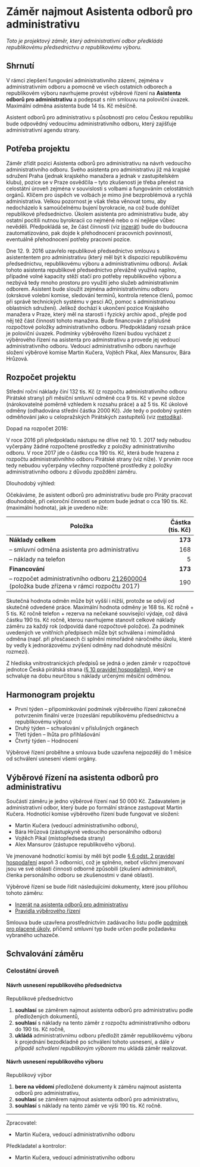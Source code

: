 Záměr najmout Asistenta odborů pro administrativu
========================

*Toto je projektový záměr, který administrativní odbor předkládá republikovému předsednictvu a republikovému výboru.*

Shrnutí
-------

V rámci zlepšení fungování administrativního zázemí, zejména v  administrativním odboru a pomocně ve všech ostatních odborech a republikovém výboru navrhujeme provést výběrové řízení na **Asistenta odborů pro administrativu** a podepsat s ním smlouvu na poloviční úvazek. Maximální odměna asistenta bude 14 tis. Kč měsíčně.

Asistent odborů pro administrativu s působností pro celou Českou republiku bude odpovědný vedoucímu administrativního odboru, který zajišťuje administrativní agendu strany.


Potřeba projektu
--------------

Záměr zřídit pozici Asistenta odborů pro administrativu na návrh vedoucího administrativního odboru. Svého asistenta pro administrativu již má krajské sdružení Praha (jednak krajského manažera a jednak v zastupitelském klubu), pozice se v Praze osvědčila – tyto zkušenosti je třeba přenést na celostátní úroveň zejména v souvislosti s  volbami a fungováním celostátních orgánů. Klíčem pro úspěch ve volbách je mimo jiné bezproblémová a rychlá administrativa. Velkou pozornost je však třeba věnovat tomu, aby nedocházelo k samoúčelnému bujení byrokracie, na což bude dohlížet republikové předsednictvo. Úkolem asistenta pro administrativu bude, aby ostatní pocítili nutnou byrokracii co nejméně nebo o ní nejlépe vůbec nevěděli. Předpokládá se, že část čínností (viz [inzerát](readme.md)) bude do budoucna zautomatizováno, pak dojde k přehodnocení pracovních povinností, eventuálně přehodnocení potřeby pracovní pozice.
 
Dne 12. 9. 2016 uzavřelo republikové předsednictvo smlouvu s asistententem pro administrativu (který měl být k dispozici republikovému předsednictvu, republikovému výboru a administrativnímu odboru). Avšak tohoto asistenta republikové předsednictvo převážně využívá naplno, případné volné kapacity stěží stačí pro potřeby republikového výboru a nezbývá tedy mnoho prostoru pro využití jeho služeb administrativním odborem. Asistent bude sloužit zejména administrativnímu odboru (okrskové volební komise, sledování termínů, kontrola retence členů, pomoc při správě technických systému v gesci AO, pomoc s administrativou oblastních sdružení). Jelikož dochází k ukončení pozice Krajského manažera v Praze, který měl na starosti i fyzický archiv apod., přejde pod něj též část činností tohoto manažera. Bude financován z příslušné rozpočtové položky administrativního odboru. Předpokládaný rozsah práce je poloviční úvazek. Podmínky výběrového řízení budou vycházet z výběrového řízení na asistenta pro adminstrativu a provede jej vedoucí administrativního odboru. Vedoucí administrativního odboru navrhuje složení výběrové komise Martin Kučera, Vojtěch Pikal, Alex Mansurov, Bára Hrůzová.

Rozpočet projektu
-----------------

Střední roční náklady činí 132 tis. Kč (z rozpočtu administrativního odboru Pirátské strany) při měsíční smluvní odměně cca 9 tis. Kč v pevné složce (nárokovatelné poměrně vzhledem k rozsahu práce) a až 5 tis. Kč úkolové odměny (odhadována střední částka 2000 Kč). Jde tedy o podobný systém odměňování jako u celopražských Pirátských zastupitelů (viz [metodika][metodika]).

[metodika]: https://redmine.pirati.cz/projects/kspraha/wiki/Odm%C4%9B%C5%88ov%C3%A1n%C3%AD 

Dopad na rozpočet 2016:

V roce 2016 při předpokladu nástupu ne dříve než 10. 1. 2017 tedy nebudou vyčerpány žádné rozpočtené prostředky z položky administrativního odboru. V roce 2017 jde o částku cca 190 tis. Kč, která bude hrazena z rozpočtu administrativníhho odboru Pirátské strany (viz níže). V prvním roce tedy nebudou vyčerpány všechny rozpočtené prostředky z položky administrativního odboru z důvodu zpoždění záměru. 

Dlouhodobý výhled:

Očekáváme, že asistent odborů pro administrativu bude pro Piráty pracovat dlouhodobě, při celoroční činnosti se potom bude jednat o cca 190 tis. Kč. (maximální hodnota), jak je uvedeno níže:

Položka | Částka (tis. Kč)
--- | ----:
**Náklady celkem**  | **173**
– smluvní odměna asistenta pro administrativu |	  168
– náklady na telefon	|	  5
**Financování** | **173**
– rozpočet administrativního odboru [212600004][podbor] (položka bude zřízena v rámci rozpočtu 2017) |	190

Skutečná hodnota odměn může být vyšší i nižší, protože se odvíjí od skutečně odvedené práce. Maximální hodnota odměny je 168 tis. Kč ročně + 5 tis. Kč ročně telefon + rezerva na nečekané související výdaje, což dává částku 190 tis. Kč ročně, kterou navrhujeme stanovit celkové náklady záměru za každý rok (odpovídá dané rozpočtové položce). Za podmínek uvedených ve vnitřních předpisech může být schválena i mimořádná odměna (např. při přesčasech či splnění mimořádně náročného úkolu, které by vedly k jednorázovému zvýšení odměny nad dohodnuté měsíční rozmezí).

[podbor]: https://www.pirati.cz/fo/hospodareni2016/rozpocty/strana/212600004

Z hlediska vnitrostranických předpisů se jedná o jeden záměr v rozpočtové jednotce Česká pirátská strana ([§ 10 pravidel hospodaření][prah]), který se schvaluje na dobu neurčitou s náklady určenými měsíční odměnou. 

[prah]: https://www.pirati.cz/rules/prah

Harmonogram projektu
--------------------

* První týden – připomínkování podmínek výběrového řízení zakonečné potvrzením finální verze (rozeslání republikovému předsednictvu a republikovému výboru)
* Druhý týden – schvalování v příslušných orgánech
* Třetí týden – lhůta pro přihlašování
* Čtvrtý týden – Hodnocení

Výběrové řízení proběhne a smlouva bude uzavřena nejpozději do 1 měsíce od schválení usnesení všemi orgány.

Výběrové řízení na asistenta odborů pro administrativu
----------------

Součástí záměru je jedno výběrové řízení nad 50 000 Kč.
Zadavatelem je administrativní odbor, který bude po formální stránce zastupovat Martin Kučera. Hodnotící komise výběrového řízení bude fungovat ve složení: 

* Martin Kučera (vedoucí administrativního odboru),
* Bára Hrůzová (zástupkyně vedoucího personálního odboru)  
* Vojtěch Pikal (místopředseda strany)
* Alex Mansurov (zástupce republikového výboru).

Ve jmenované hodnotící komisi by měli být podle [§ 6 odst. 2 pravidel hospodaření](https://www.pirati.cz/rules/prah#vyberova_rizeni) aspoň 3 odborníci, což je splněno, neboť všichni jmenovaní jsou ve své oblasti činnosti odborně způsobilí (zkušení administrátoři, členka personálního odboru se zkušenostmi v dané oblasti).

Výběrové řízení se bude řídit následujícími dokumenty, které jsou přílohou tohoto záměru:

* [Inzerát na asistenta odborů pro administrativu](readme.md)
* [Pravidla výběrového řízení](pravidla.md)

Smlouva bude uzavřena prostřednictvím zadávacího listu podle [podmínek pro placené úkoly](https://github.com/pirati-cz/sablony/blob/4b07ba675434ee634c527909d537122264cc712e/ukoly/podminky/podminky.md), přičemž smluvní typ bude určen podle požadavku vybraného uchazeče.


Schvalování záměru
------------------

### Celostátní úroveň

#### Návrh usnesení republikového předsednictva

Republikové předsednictvo

1. **souhlasí** se záměrem najmout asistenta odborů pro administrativu podle předložených dokumentů,
2. **souhlasí** s náklady na tento záměr z rozpočtu administrativního odboru do 190 tis. Kč ročně,
3. **ukládá** administrativnímu odboru předložit záměr republikovému výboru k projednání bezodkladně po schválení tohoto usnesení, a dále *v případě schválení republikovým výborem* mu ukládá záměr realizovat.

#### Návrh usnesení republikového výboru

Republikový výbor

1. **bere na vědomí** předložené dokumenty k záměru najmout asistenta odborů pro administrativu,
2. **souhlasí** se záměrem najmout asistenta odborů pro administrativu,
3. **souhlasí** s náklady na tento záměr ve výši 190 tis. Kč ročně.


---

Zpracovatel:

* Martin Kučera, vedoucí administrativního odboru

Předkladatel a kontrolor:

* Martin Kučera, vedoucí administrativního odboru
